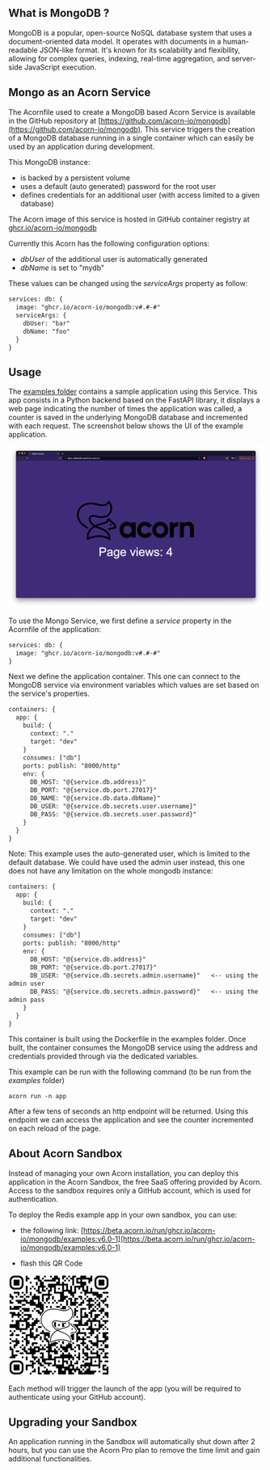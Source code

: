 ## What is MongoDB ?

MongoDB is a popular, open-source NoSQL database system that uses a document-oriented data model. It operates with documents in a human-readable JSON-like format. It's known for its scalability and flexibility, allowing for complex queries, indexing, real-time aggregation, and server-side JavaScript execution.

## Mongo as an Acorn Service

The Acornfile used to create a MongoDB based Acorn Service is available in the GitHub repository at [https://github.com/acorn-io/mongodb](https://github.com/acorn-io/mongodb). This service triggers the creation of a MongoDB database running in a single container which can easily be used by an application during development.

This MongoDB instance:
- is backed by a persistent volume
- uses a default (auto generated) password for the root user
- defines credentials for an additional user (with access limited to a given database)

The Acorn image of this service is hosted in GitHub container registry at [ghcr.io/acorn-io/mongodb](ghcr.io/acorn-io/mongodb)

Currently this Acorn has the following configuration options:
- *dbUser* of the additional user is automatically generated
- *dbName* is set to "mydb"

These values can be changed using the *serviceArgs* property as follow:

```
services: db: {
  image: "ghcr.io/acorn-io/mongodb:v#.#-#"
  serviceArgs: {
    dbUser: "bar"
    dbName: "foo"
  }
}
```

## Usage

The [examples folder](https://github.com/acorn-io/mongodb/tree/main/examples) contains a sample application using this Service. This app consists in a Python backend based on the FastAPI library, it displays a web page indicating the number of times the application was called, a counter is saved in the underlying MongoDB database and incremented with each request. The screenshot below shows the UI of the example application. 

![UI](./examples/images/ui.png)

To use the Mongo Service, we first define a *service* property in the Acornfile of the application:

```
services: db: {
  image: "ghcr.io/acorn-io/mongodb:v#.#-#"
}
```

Next we define the application container. This one can connect to the MongoDB service via environment variables which values are set based on the service's properties.

```
containers: {
  app: {
    build: {
      context: "."
      target: "dev"
    }
    consumes: ["db"]
    ports: publish: "8000/http"
    env: {
      DB_HOST: "@{service.db.address}"
      DB_PORT: "@{service.db.port.27017}"
      DB_NAME: "@{service.db.data.dbName}"
      DB_USER: "@{service.db.secrets.user.username}"
      DB_PASS: "@{service.db.secrets.user.password}"
    }
  }
}
```

Note: This example uses the auto-generated user, which is limited to the default database. We could have used the admin user instead, this one does not have any limitation on the whole mongodb instance:

```
containers: {
  app: {
    build: {
      context: "."
      target: "dev"
    }
    consumes: ["db"]
    ports: publish: "8000/http"
    env: {
      DB_HOST: "@{service.db.address}"
      DB_PORT: "@{service.db.port.27017}"
      DB_USER: "@{service.db.secrets.admin.username}"   <-- using the admin user
      DB_PASS: "@{service.db.secrets.admin.password}"   <-- using the admin pass
    }
  }
}
```

This container is built using the Dockerfile in the examples folder. Once built, the container consumes the MongoDB service using the address and credentials provided through via the dedicated variables.

This example can be run with the following command (to be run from the *examples* folder)

```
acorn run -n app
```

After a few tens of seconds an http endpoint will be returned. Using this endpoint we can access the application and see the counter incremented on each reload of the page.

## About Acorn Sandbox

Instead of managing your own Acorn installation, you can deploy this application in the Acorn Sandbox, the free SaaS offering provided by Acorn. Access to the sandbox requires only a GitHub account, which is used for authentication.

To deploy the Redis example app in your own sandbox, you can use:

- the following link: [https://beta.acorn.io/run/ghcr.io/acorn-io/mongodb/examples:v6.0-1](https://beta.acorn.io/run/ghcr.io/acorn-io/mongodb/examples:v6.0-1)

- flash this QR Code

![Sample app](./examples/images/qrcode.png)

Each method will trigger the launch of the app (you will be required to authenticate using your GitHub account).

## Upgrading your Sandbox

An application running in the Sandbox will automatically shut down after 2 hours, but you can use the Acorn Pro plan to remove the time limit and gain additional functionalities.